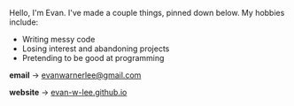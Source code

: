 Hello, I'm Evan. I've made a couple things, pinned down below. My hobbies include:
* Writing messy code
* Losing interest and abandoning projects
* Pretending to be good at programming

**email** -> evanwarnerlee@gmail.com

**website** -> [evan-w-lee.github.io](evan-w-lee.github.io)

<!---
evan-w-lee/evan-w-lee is a ✨ special ✨ repository because its `README.md` (this file) appears on your GitHub profile.
You can click the Preview link to take a look at your changes.
--->
